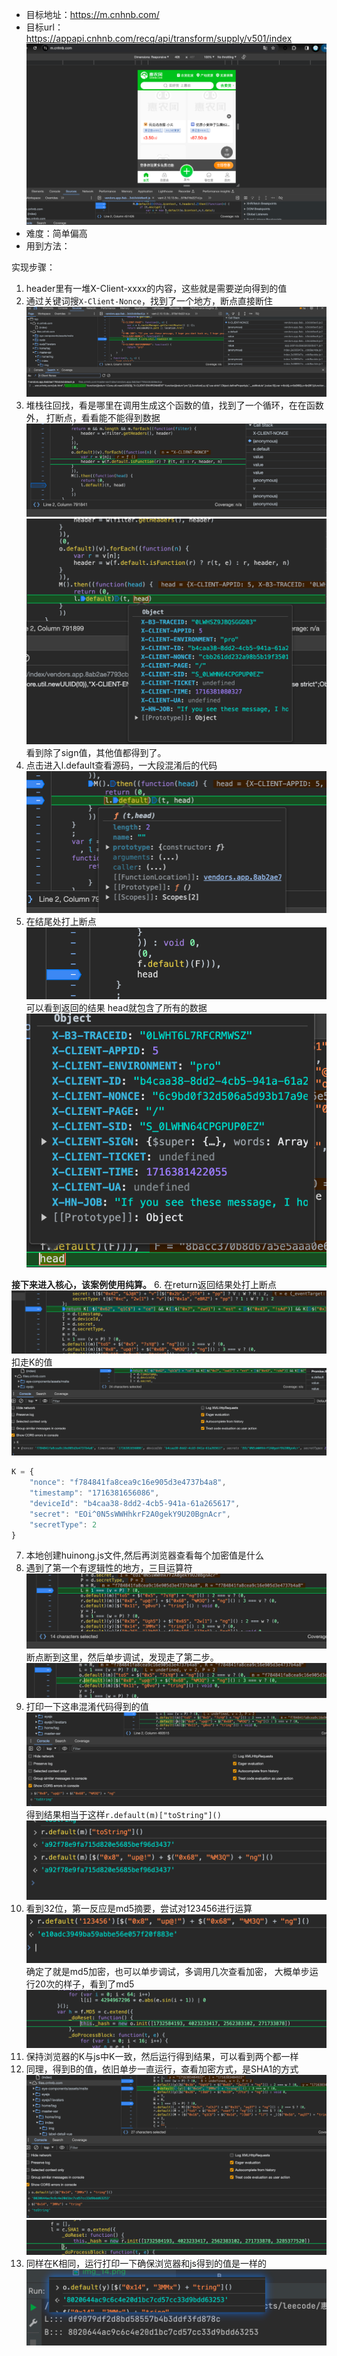 - 目标地址：https://m.cnhnb.com/
- 目标url：
https://appapi.cnhnb.com/recq/api/transform/supply/v501/index
![img.png](img.png)
- 难度：简单偏高
- 用到方法：


实现步骤：
1. header里有一堆X-Client-xxxx的内容，这些就是需要逆向得到的值
2. 通过关键词搜`X-Client-Nonce`，找到了一个地方，断点直接断住
![img_1.png](img_1.png)
3. 堆栈往回找，看是哪里在调用生成这个函数的值，找到了一个循环，在在函数外，
打断点，看看能不能得到数据
![img_2.png](img_2.png)
![img_3.png](img_3.png)
看到除了sign值，其他值都得到了。
4. 点击进入l.default查看源码，一大段混淆后的代码
![img_4.png](img_4.png)
5. 在结尾处打上断点
![img_5.png](img_5.png)
可以看到返回的结果 head就包含了所有的数据
![img_6.png](img_6.png)

**接下来进入核心，该案例使用纯算。**
6. 在return返回结果处打上断点
![img_7.png](img_7.png)
扣走K的值
![img_8.png](img_8.png)
```javascript
K = {
    "nonce": "f784841fa8cea9c16e905d3e4737b4a8",
    "timestamp": "1716381656086",
    "deviceId": "b4caa38-8dd2-4cb5-941a-61a265617",
    "secret": "EOi^0N5sWWHhkrF2A0gekY9U20BgnAcr",
    "secretType": 2
}
```
7. 本地创建huinong.js文件,然后再浏览器查看每个加密值是什么
8. 遇到了第一个有逻辑性的地方，三目运算符
![img_9.png](img_9.png)
断点断到这里，然后单步调试，发现走了第二步。
![img_10.png](img_10.png)
9. 打印一下这串混淆代码得到的值
![img_11.png](img_11.png)
 得到结果相当于这样`r.default(m)["toString"]()`
![img_12.png](img_12.png)
10. 看到32位，第一反应是md5摘要，尝试对123456进行运算
![img_13.png](img_13.png)
确定了就是md5加密，也可以单步调试，多调用几次查看加密，
大概单步运行20次的样子，看到了md5
![img_14.png](img_14.png)
11. 保持浏览器的K与js中K一致，然后运行得到结果，可以看到两个都一样
12. 同理，得到B的值，依旧单步一直运行，查看加密方式，是SHA1的方式
![img_15.png](img_15.png)
![img_16.png](img_16.png)
13. 同样在K相同，运行打印一下确保浏览器和js得到的值是一样的
![img_17.png](img_17.png)